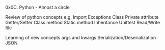 0x0C. Python - Almost a circle

Review of python concepts e.g. 
Import
Exceptions
Class
Private attribute
Getter/Setter
Class method
Static method
Inheritance
Unittest
Read/Write file

Learning of new concepts
args and kwargs
Serialization/Deserialization
JSON
